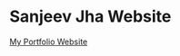 # Sanjeev Jha Website
<a href="https://sanjeev-dhakjariwala.github.io/sanjeev-jha-website/" target="_blank">My Portfolio Website</a>

